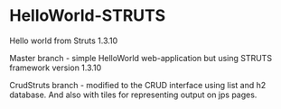 # HelloWorld-STRUTS
Hello world from Struts 1.3.10

Master branch - simple HelloWorld web-application but using STRUTS framework version 1.3.10

CrudStruts branch - modified to the CRUD interface using list and h2 database. And also with tiles for representing output on jps pages.
